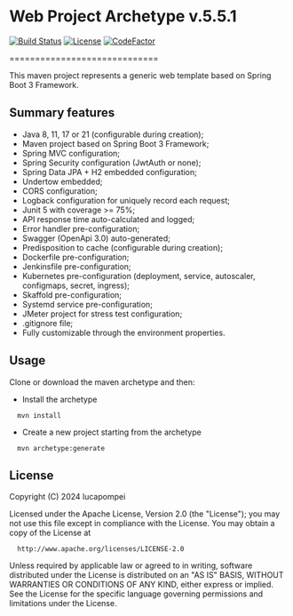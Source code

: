 # Web Project Archetype v.5.5.1

[![Build Status](https://travis-ci.org/lucapompei/WebServerTemplate.svg?branch=master)](https://travis-ci.org/lucapompei/WebServerTemplate) [![License](https://img.shields.io/badge/License-Apache%202.0-blue.svg)](https://opensource.org/licenses/Apache-2.0) [![CodeFactor](https://www.codefactor.io/repository/github/lucapompei/WebServerTemplate/badge)](https://www.codefactor.io/repository/github/lucapompei/WebServerTemplate)

=============================

This maven project represents a generic web template based on Spring Boot 3 Framework.


Summary features
-------

- Java 8, 11, 17 or 21 (configurable during creation);
- Maven project based on Spring Boot 3 Framework;
- Spring MVC configuration;
- Spring Security configuration (JwtAuth or none);
- Spring Data JPA + H2 embedded configuration;
- Undertow embedded;
- CORS configuration;
- Logback configuration for uniquely record each request;
- Junit 5 with coverage >= 75%;
- API response time auto-calculated and logged;
- Error handler pre-configuration;
- Swagger (OpenApi 3.0) auto-generated;
- Predisposition to cache (configurable during creation);
- Dockerfile pre-configuration;
- Jenkinsfile pre-configuration;
- Kubernetes pre-configuration (deployment, service, autoscaler, configmaps, secret, ingress);
- Skaffold pre-configuration;
- Systemd service pre-configuration;
- JMeter project for stress test configuration;
- .gitignore file;
- Fully customizable through the environment properties.


Usage
-------

Clone or download the maven archetype and then:

- Install the archetype

```
  mvn install
```

- Create a new project starting from the archetype
	
```
  mvn archetype:generate
```
 


License
-------

  Copyright (C) 2024 lucapompei
 
  Licensed under the Apache License, Version 2.0 (the "License");
  you may not use this file except in compliance with the License.
  You may obtain a copy of the License at
 
      http://www.apache.org/licenses/LICENSE-2.0
 
  Unless required by applicable law or agreed to in writing, software
  distributed under the License is distributed on an "AS IS" BASIS,
  WITHOUT WARRANTIES OR CONDITIONS OF ANY KIND, either express or implied.
  See the License for the specific language governing permissions and
  limitations under the License.
